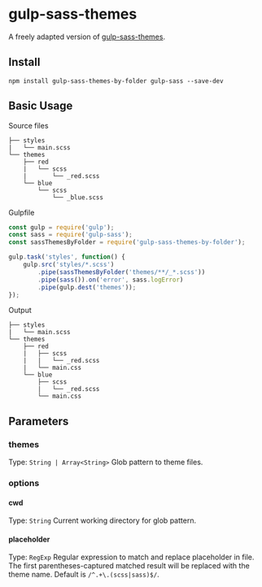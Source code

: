 # gulp-sass-themes

A freely adapted version of [gulp-sass-themes](https://github.com/bbuhler/gulp-sass-themes).

## Install

```
npm install gulp-sass-themes-by-folder gulp-sass --save-dev
```

## Basic Usage

Source files
```
├── styles
|   └── main.scss
└── themes
    ├── red
    |   └── scss
    |       └── _red.scss
    └── blue
        └── scss
            └── _blue.scss
```

Gulpfile
```javascript
const gulp = require('gulp');
const sass = require('gulp-sass');
const sassThemesByFolder = require('gulp-sass-themes-by-folder');

gulp.task('styles', function() {
    gulp.src('styles/*.scss')
        .pipe(sassThemesByFolder('themes/**/_*.scss'))
        .pipe(sass()).on('error', sass.logError)
        .pipe(gulp.dest('themes'));
});
```

Output
```
├── styles
|   └── main.scss
└── themes
    ├── red
    |   ├── scss
    |   |   └── _red.scss
    |   └── main.css
    └── blue
        ├── scss
        |   └── _red.scss
        └── main.css
```

## Parameters

### themes
Type: `String | Array<String>`
Glob pattern to theme files.

### options

#### cwd
Type: `String`
Current working directory for glob pattern.

#### placeholder
Type: `RegExp`
Regular expression to match and replace placeholder in file. The first parentheses-captured matched result will be replaced with the theme name.
Default is `/^.+\.(scss|sass)$/`.
